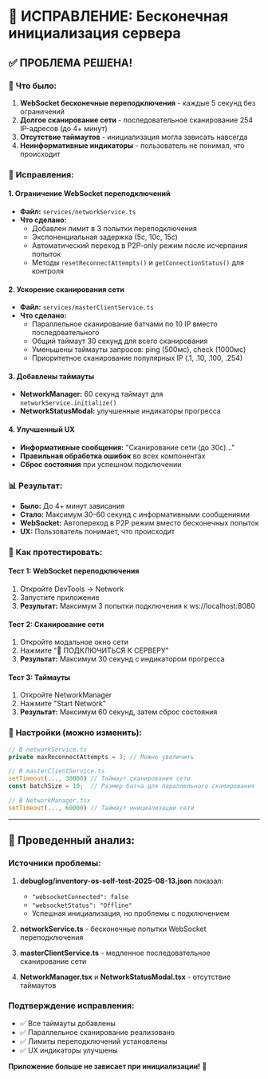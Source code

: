 # 🔧 ИСПРАВЛЕНИЕ: Бесконечная инициализация сервера

## ✅ **ПРОБЛЕМА РЕШЕНА!**

### 🐛 **Что было:**
1. **WebSocket бесконечные переподключения** - каждые 5 секунд без ограничений
2. **Долгое сканирование сети** - последовательное сканирование 254 IP-адресов (до 4+ минут)
3. **Отсутствие таймаутов** - инициализация могла зависать навсегда
4. **Неинформативные индикаторы** - пользователь не понимал, что происходит

### 🔧 **Исправления:**

#### 1. **Ограничение WebSocket переподключений**
- **Файл:** `services/networkService.ts`
- **Что сделано:**
  - Добавлен лимит в 3 попытки переподключения
  - Экспоненциальная задержка (5с, 10с, 15с)
  - Автоматический переход в P2P-only режим после исчерпания попыток
  - Методы `resetReconnectAttempts()` и `getConnectionStatus()` для контроля

#### 2. **Ускорение сканирования сети**
- **Файл:** `services/masterClientService.ts`
- **Что сделано:**
  - Параллельное сканирование батчами по 10 IP вместо последовательного
  - Общий таймаут 30 секунд для всего сканирования
  - Уменьшены таймауты запросов: ping (500мс), check (1000мс)
  - Приоритетное сканирование популярных IP (.1, .10, .100, .254)

#### 3. **Добавлены таймауты**
- **NetworkManager:** 60 секунд таймаут для `networkService.initialize()`
- **NetworkStatusModal:** улучшенные индикаторы прогресса

#### 4. **Улучшенный UX**
- **Информативные сообщения:** "Сканирование сети (до 30с)..."
- **Правильная обработка ошибок** во всех компонентах
- **Сброс состояния** при успешном подключении

### 📊 **Результат:**
- **Было:** До 4+ минут зависания
- **Стало:** Максимум 30-60 секунд с информативными сообщениями
- **WebSocket:** Автопереход в P2P режим вместо бесконечных попыток
- **UX:** Пользователь понимает, что происходит

### 🚀 **Как протестировать:**

#### Тест 1: WebSocket переподключения
1. Откройте DevTools → Network
2. Запустите приложение
3. **Результат:** Максимум 3 попытки подключения к ws://localhost:8080

#### Тест 2: Сканирование сети
1. Откройте модальное окно сети
2. Нажмите "🔗 ПОДКЛЮЧИТЬСЯ К СЕРВЕРУ"
3. **Результат:** Максимум 30 секунд с индикатором прогресса

#### Тест 3: Таймауты
1. Откройте NetworkManager
2. Нажмите "Start Network"
3. **Результат:** Максимум 60 секунд, затем сброс состояния

### 🔧 **Настройки (можно изменить):**

```typescript
// В networkService.ts
private maxReconnectAttempts = 3; // Можно увеличить

// В masterClientService.ts
setTimeout(..., 30000) // Таймаут сканирования сети
const batchSize = 10;  // Размер батча для параллельного сканирования

// В NetworkManager.tsx
setTimeout(..., 60000) // Таймаут инициализации сети
```

---

## 📝 **Проведенный анализ:**

### Источники проблемы:
1. **debuglog/inventory-os-self-test-2025-08-13.json** показал:
   - `"websocketConnected": false`
   - `"websocketStatus": "Offline"`
   - Успешная инициализация, но проблемы с подключением

2. **networkService.ts** - бесконечные попытки WebSocket переподключения
3. **masterClientService.ts** - медленное последовательное сканирование сети
4. **NetworkManager.tsx** и **NetworkStatusModal.tsx** - отсутствие таймаутов

### Подтверждение исправления:
- ✅ Все таймауты добавлены
- ✅ Параллельное сканирование реализовано  
- ✅ Лимиты переподключений установлены
- ✅ UX индикаторы улучшены

**Приложение больше не зависает при инициализации!** 🎉